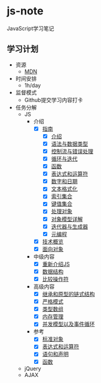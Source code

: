 # js-note
JavaScript学习笔记

## 学习计划

* 资源
    - [MDN](https://developer.mozilla.org/zh-CN/docs/Web/JavaScript)
* 时间安排
    - 1h/day
* 监督模式
    - Github提交学习内容打卡
* 任务分解
    - JS
        - 介绍
            - [x] [指南](https://developer.mozilla.org/zh-CN/docs/Web/JavaScript/Guide)
                - [x] [介绍](https://developer.mozilla.org/zh-CN/docs/Web/JavaScript/Guide/Introduction)
                - [x] [语法与数据类型](https://developer.mozilla.org/zh-CN/docs/Web/JavaScript/Guide/Grammar_and_types)
                - [x] [控制流与错误处理](https://developer.mozilla.org/zh-CN/docs/Web/JavaScript/Guide/Control_flow_and_error_handling)
                - [x] [循环与迭代](https://developer.mozilla.org/zh-CN/docs/Web/JavaScript/Guide/Loops_and_iteration)
                - [x] [函数](https://developer.mozilla.org/zh-CN/docs/Web/JavaScript/Guide/Functions)
                - [x] [表达式和运算符](https://developer.mozilla.org/zh-CN/docs/Web/JavaScript/Guide/Expressions_and_Operators)
                - [x] [数字和日期](https://developer.mozilla.org/zh-CN/docs/Web/JavaScript/Guide/Numbers_and_dates)
                - [x] [文本格式化](https://developer.mozilla.org/zh-CN/docs/Web/JavaScript/Guide/Text_formatting)
                - [x] [索引集合](https://developer.mozilla.org/zh-CN/docs/Web/JavaScript/Guide/Indexed_collections)
                - [x] [键值集合](https://developer.mozilla.org/zh-CN/docs/Web/JavaScript/Guide/Keyed_collections)
                - [x] [处理对象](https://developer.mozilla.org/zh-CN/docs/Web/JavaScript/Guide/Working_with_Objects)
                - [x] [对象模型详解](https://developer.mozilla.org/zh-CN/docs/Web/JavaScript/Guide/Details_of_the_Object_Model)
                - [x] [迭代器与生成器](https://developer.mozilla.org/zh-CN/docs/Web/JavaScript/Guide/Iterators_and_Generators)
                - [x] [元编程](https://developer.mozilla.org/zh-CN/docs/Web/JavaScript/Guide/Meta_programming)
            - [x] [技术概览](https://developer.mozilla.org/zh-CN/docs/Web/JavaScript/JavaScript_technologies_overview)
            - [x] [面向对象](https://developer.mozilla.org/zh-CN/docs/Web/JavaScript/Introduction_to_Object-Oriented_JavaScript)
        - 中级内容
            - [x] [重新介绍JS](https://developer.mozilla.org/zh-CN/docs/Web/JavaScript/A_re-introduction_to_JavaScript)
            - [x] [数据结构](https://developer.mozilla.org/zh-CN/docs/Web/JavaScript/Data_structures)
            - [x] [比较操作符](https://developer.mozilla.org/zh-CN/docs/Web/JavaScript/Equality_comparisons_and_when_to_use_them)
        - 高级内容
            - [x] [继承和原型的链式结构](https://developer.mozilla.org/zh-CN/docs/Web/JavaScript/Guide/Inheritance_and_the_prototype_chain)
            - [x] [严格模式](https://developer.mozilla.org/zh-CN/docs/Web/JavaScript/Reference/Strict_mode)
            - [x] [类型数组](https://developer.mozilla.org/zh-CN/docs/Web/JavaScript/Typed_arrays)
            - [x] [内存管理](https://developer.mozilla.org/zh-CN/docs/Web/JavaScript/Memory_Management)
            - [x] [并发模型以及事件循环](https://developer.mozilla.org/zh-CN/docs/Web/JavaScript/EventLoop)
        - 参考
            - [x] [标准对象](https://developer.mozilla.org/zh-CN/docs/Web/JavaScript/Reference/Global_Objects)
            - [x] [表达式和运算符](https://developer.mozilla.org/zh-CN/docs/Web/JavaScript/Reference/Operators)
            - [x] [语句和声明](https://developer.mozilla.org/zh-CN/docs/Web/JavaScript/Reference/Statements)
            - [x] [函数](https://developer.mozilla.org/zh-CN/docs/Web/JavaScript/Reference/Functions)
    - jQuery
    - AJAX

